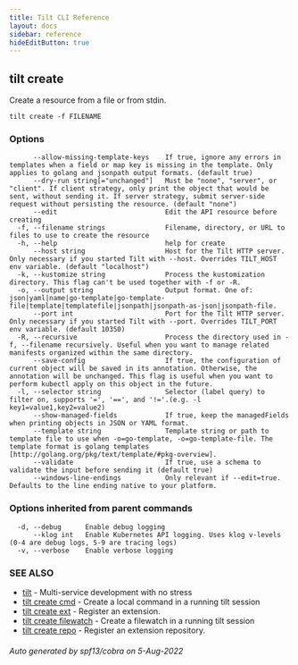 ```yaml
---
title: Tilt CLI Reference
layout: docs
sidebar: reference
hideEditButton: true
---
```

## tilt create

Create a resource from a file or from stdin.

```
tilt create -f FILENAME
```

### Options

```
      --allow-missing-template-keys    If true, ignore any errors in templates when a field or map key is missing in the template. Only applies to golang and jsonpath output formats. (default true)
      --dry-run string[="unchanged"]   Must be "none", "server", or "client". If client strategy, only print the object that would be sent, without sending it. If server strategy, submit server-side request without persisting the resource. (default "none")
      --edit                           Edit the API resource before creating
  -f, --filename strings               Filename, directory, or URL to files to use to create the resource
  -h, --help                           help for create
      --host string                    Host for the Tilt HTTP server. Only necessary if you started Tilt with --host. Overrides TILT_HOST env variable. (default "localhost")
  -k, --kustomize string               Process the kustomization directory. This flag can't be used together with -f or -R.
  -o, --output string                  Output format. One of: json|yaml|name|go-template|go-template-file|template|templatefile|jsonpath|jsonpath-as-json|jsonpath-file.
      --port int                       Port for the Tilt HTTP server. Only necessary if you started Tilt with --port. Overrides TILT_PORT env variable. (default 10350)
  -R, --recursive                      Process the directory used in -f, --filename recursively. Useful when you want to manage related manifests organized within the same directory.
      --save-config                    If true, the configuration of current object will be saved in its annotation. Otherwise, the annotation will be unchanged. This flag is useful when you want to perform kubectl apply on this object in the future.
  -l, --selector string                Selector (label query) to filter on, supports '=', '==', and '!='.(e.g. -l key1=value1,key2=value2)
      --show-managed-fields            If true, keep the managedFields when printing objects in JSON or YAML format.
      --template string                Template string or path to template file to use when -o=go-template, -o=go-template-file. The template format is golang templates [http://golang.org/pkg/text/template/#pkg-overview].
      --validate                       If true, use a schema to validate the input before sending it (default true)
      --windows-line-endings           Only relevant if --edit=true. Defaults to the line ending native to your platform.
```

### Options inherited from parent commands

```
  -d, --debug      Enable debug logging
      --klog int   Enable Kubernetes API logging. Uses klog v-levels (0-4 are debug logs, 5-9 are tracing logs)
  -v, --verbose    Enable verbose logging
```

### SEE ALSO

* [tilt](tilt.html)	 - Multi-service development with no stress
* [tilt create cmd](tilt_create_cmd.html)	 - Create a local command in a running tilt session
* [tilt create ext](tilt_create_ext.html)	 - Register an extension.
* [tilt create filewatch](tilt_create_filewatch.html)	 - Create a filewatch in a running tilt session
* [tilt create repo](tilt_create_repo.html)	 - Register an extension repository.

###### Auto generated by spf13/cobra on 5-Aug-2022
